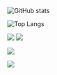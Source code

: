 ![GitHub stats](https://github-readme-stats.vercel.app/api?username=Pjiwm&show_icons=true&theme=dark&count_private=true)

![Top Langs](https://github-readme-stats.vercel.app/api/top-langs/?username=Pjiwm&theme=dark&langs_count=10&layout=compact)

![](https://c.tenor.com/VwThtJVMQ0oAAAAC/fat-guy.gif)
![](https://c.tenor.com/y9d1RTEc7iUAAAAC/firing-shooting.gif)

![](https://c.tenor.com/jUMex_rdqPwAAAAS/among-us-twerk.gif)

![](https://visitor-badge.laobi.icu/badge?page_id=Pjiwm.Pjiwm)



